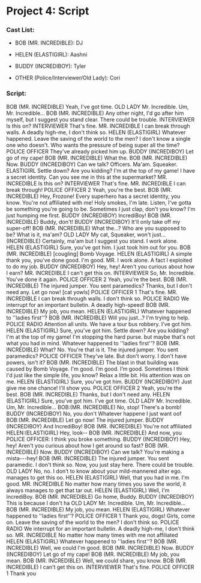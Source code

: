 # Project 4: Script

### Cast List:

- BOB (MR. INCREDIBLE): DJ 
  
- HELEN (ELASTIGIRL): Aashni
  
- BUDDY (INCREDIBOY): Tyler
  
- OTHER (Police/Interviewer/Old Lady): Cori


### Script:
BOB (MR. INCREDIBLE)
Yeah, I've got time.
OLD LADY
Mr. lncredible. Um, Mr. Incredible...
BOB (MR. INCREDIBLE)
Any other night, I'd go after him myself, but I suggest you stand clear. There could
be trouble.
INTERVIEWER
Is this on?
INTERVIEWER
That's fine.
MR. INCREDIBLE
I can break through walls. A deadly high-me, I don't think so.
HELEN (ELASTIGIRL)
Whatever happened. Leave the saving of the
world to the men? I don't know a
single one who doesn't. Who wants the pressure of being super all the time?
POLICE OFFICER
They've already picked him up.
BUDDY (INCREDIBOY)
Let go of my cape!
BOB (MR. INCREDIBLE)
What the.
BOB (MR. INCREDIBLE)
Now.
BUDDY (INCREDIBOY)
Can we talk? Officers. Ma'am.
Squeaker.
ELASTIGIRL
Settle down? Are you kidding? I'm at the top of my game!
I have a secret identity. Can you see me in this
at the supermarket?
MR. INCREDIBLE
Is this on?
INTERVIEWER
That's fine.
MR. INCREDIBLE
I can break through!
POLICE OFFICER 2
Yeah, you're the best.
BOB (MR. INCREDIBLE)
Hey, Frozone!
Every superhero has a secret identity, you know.
You're not affiliated with me! Holy smokes, I'm late.
Listen, I've gotta be something you're going to be. Sometimes I just clap, don't you know? I'm just humping me first.
BUDDY (INCREDIBOY)
lncrediBoy!
BOB (MR. INCREDIBLE)
Buddy, don't!
BUDDY (INCREDIBOY)
It'll only take off my super-off!
BOB (MR. INCREDIBLE)
What the...? Who are you supposed to be?
What is it, ma'am?
OLD LADY
My cat, Squeaker, won't just...
(INCREDIBLE)
Certainly, ma'am but I suggest you stand.
I work alone.
HELEN (ELASTIGIRL)
Sure, you've got him. I just took him out for you.
BOB (MR. INCREDIBLE)
[cougling] Bomb Voyage.
HELEN (ELASTIGIRL)
A simple thank you, you've done good. I'm good.
MR. I work alone.
A fact I exploited to do my job.
BUDDY (INCREDIBOY)
Hey, hey! Aren't you curious about how I earn?
MR. INCREDIBLE
I can't get this on.
INTERVIEWER
So, Mr. Incredible. You've done it again.
POLICE OFFICER 2
Yeah, you're the best.
BOB (MR. INCREDIBLE)
The injured jumper. You sent paramedics?
Thanks, but I don't need any.
Let go now!
[cat yowls]
POLICE OFFICER 1
That's fine.
MR. INCREDIBLE
I can break through walls. I don't think so.
POLICE RADIO
We interrupt for an important bulletin. A deadly high-speed!
BOB (MR. INCREDIBLE)
My job, you mean.
HELEN (ELASTIGIRL)
Whatever happened to ''ladies first''?
BOB (MR. INCREDIBLE)
Will you just...? I'm trying to help.
POLICE RADIO
Attention all units. We have a tour bus robbery. I've got him.
HELEN (ELASTIGIRL)
Sure, you've got him.
Settle down? Are you kidding? I'm at the top of my game! I'm stopping the hard purse. but maybe that's not what you had in mind.
Whatever happened to ''ladies first''?
BOB (MR. INCREDIBLE)
What? No. You're that is it.
The injured jumper. You sent paramedics?
POLICE OFFICER
They've late. But don't worry. I don't have powers, isn't it?
BOB (MR. INCREDIBLE)
The blast in that building was caused by Bomb Voyage. I'm good. I’m good. I’m good.
Sometimes l think I'd just like the simple life, you know?
Relax a little bit. His attention was on me.
HELEN (ELASTIGIRL)
Sure, you've got him.
BUDDY (INCREDIBOY)
Just give me one chance! I'll show you.
POLICE OFFICER 2
Yeah, you're the best.
BOB (MR. INCREDIBLE)
Thanks, but I don't need any.
HELEN (ELASTIGIRL)
Sure, you've got him. I've got time.
OLD LADY
Mr. Incredible. Um, Mr. Incredible...
BOB:(MR. INCREDIBLE)
No, stop! There's a bomb!
BUDDY (INCREDIBOY)
No, you don't Whatever happene I just want oof
BOB:(MR. INCREDIBLE)
Let go now!
The injured jumper.
BUDDY (INCREDIBOY)
And lncrediBoy!
BOB (MR. INCREDIBLE)
You're not affiliated
HELEN:(ELASTIGIRL)
Hey, look--
BOB (MR. INCREDIBLE)
And now, you
POLICE OFFICER:
I think you broke something.
BUDDY (INCREDIBOY)
Hey, hey! Aren't you curious about how I get around so fast?
BOB (MR. INCREDIBLE)
Now.
BUDDY (INCREDIBOY)
Can we talk? You're making a mista---hey!
BOB (MR. INCREDIBLE)
The injured jumper. You sent paramedic. I don't think so.
Now, you just stay here. There could
be trouble.
OLD LADY
No, no. I don’t to know about your mild-mannered alter ego.
manages to get this oo.
HELEN (ELASTIGIRL)
Well, that you had in me. I'm good.
MR. INCREDIBLE
No matter how many times you save the world, it always
manages to get that tar out.
HELEN (ELASTIGIRL)
Well, I'm lncrediBoy.
BOB (MR. INCREDIBLE)
Go home, Buddy.
BUDDY (INCREDIBOY)
This is because I don't ha
OLD LADY
Mr. Incredible. Um, Mr. Incredible...
BOB (MR. INCREDIBLE)
My job, you mean.
HELEN (ELASTIGIRL)
Whatever happened to ''ladies first''?
POLICE OFFICER 1
Thank you, dogs! Girls, come on. Leave the saving of the
world to the men? I don't think so.
POLICE RADIO
We interrupt for an important bulletin. A deadly high-me, I don't think so.
MR. INCREDIBLE
No matter how many times with me not affiliated
HELEN (ELASTIGIRL)
Whatever happened to ''ladies first''?
BOB (MR. INCREDIBLE)
Well, we could I'm good.
BOB (MR. INCREDIBLE)
Now.
BUDDY (INCREDIBOY)
Let go of my cape!
BOB (MR. INCREDIBLE)
My job, you mean.
BOB (MR. INCREDIBLE)
Well, we could share, you know.
BOB (MR. INCREDIBLE)
I can't get this on.
INTERVIEWER
That's fine.
POLICE OFFICER 1
Thank you
